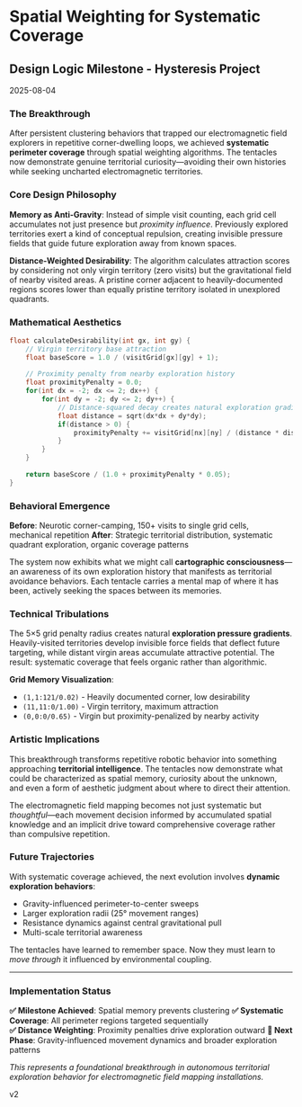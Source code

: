 # Spatial Weighting for Systematic Coverage
## Design Logic Milestone - Hysteresis Project
2025-08-04


### The Breakthrough

After persistent clustering behaviors that trapped our electromagnetic field explorers in repetitive corner-dwelling loops, we achieved **systematic perimeter coverage** through spatial weighting algorithms. The tentacles now demonstrate genuine territorial curiosity—avoiding their own histories while seeking uncharted electromagnetic territories.

### Core Design Philosophy

**Memory as Anti-Gravity**: Instead of simple visit counting, each grid cell accumulates not just presence but *proximity influence*. Previously explored territories exert a kind of conceptual repulsion, creating invisible pressure fields that guide future exploration away from known spaces.

**Distance-Weighted Desirability**: The algorithm calculates attraction scores by considering not only virgin territory (zero visits) but the gravitational field of nearby visited areas. A pristine corner adjacent to heavily-documented regions scores lower than equally pristine territory isolated in unexplored quadrants.

### Mathematical Aesthetics

```cpp
float calculateDesirability(int gx, int gy) {
    // Virgin territory base attraction
    float baseScore = 1.0 / (visitGrid[gx][gy] + 1);
    
    // Proximity penalty from nearby exploration history
    float proximityPenalty = 0.0;
    for(int dx = -2; dx <= 2; dx++) {
        for(int dy = -2; dy <= 2; dy++) {
            // Distance-squared decay creates natural exploration gradients
            float distance = sqrt(dx*dx + dy*dy);
            if(distance > 0) {
                proximityPenalty += visitGrid[nx][ny] / (distance * distance);
            }
        }
    }
    
    return baseScore / (1.0 + proximityPenalty * 0.05);
}
```

### Behavioral Emergence

**Before**: Neurotic corner-camping, 150+ visits to single grid cells, mechanical repetition
**After**: Strategic territorial distribution, systematic quadrant exploration, organic coverage patterns

The system now exhibits what we might call **cartographic consciousness**—an awareness of its own exploration history that manifests as territorial avoidance behaviors. Each tentacle carries a mental map of where it has been, actively seeking the spaces between its memories.

### Technical Tribulations

The 5×5 grid penalty radius creates natural **exploration pressure gradients**. Heavily-visited territories develop invisible force fields that deflect future targeting, while distant virgin areas accumulate attractive potential. The result: systematic coverage that feels organic rather than algorithmic.

**Grid Memory Visualization**:
- `(1,1:121/0.02)` - Heavily documented corner, low desirability
- `(11,11:0/1.00)` - Virgin territory, maximum attraction
- `(0,0:0/0.65)` - Virgin but proximity-penalized by nearby activity

### Artistic Implications

This breakthrough transforms repetitive robotic behavior into something approaching **territorial intelligence**. The tentacles now demonstrate what could be characterized as spatial memory, curiosity about the unknown, and even a form of aesthetic judgment about where to direct their attention.

The electromagnetic field mapping becomes not just systematic but *thoughtful*—each movement decision informed by accumulated spatial knowledge and an implicit drive toward comprehensive coverage rather than compulsive repetition.

### Future Trajectories

With systematic coverage achieved, the next evolution involves **dynamic exploration behaviors**: 
- Gravity-influenced perimeter-to-center sweeps
- Larger exploration radii (25° movement ranges)
- Resistance dynamics against central gravitational pull
- Multi-scale territorial awareness

The tentacles have learned to remember space. Now they must learn to *move through* it influenced by environmental coupling.

---

### Implementation Status
**✅ Milestone Achieved**: Spatial memory prevents clustering
**✅ Systematic Coverage**: All perimeter regions targeted sequentially  
**✅ Distance Weighting**: Proximity penalties drive exploration outward
**🔄 Next Phase**: Gravity-influenced movement dynamics and broader exploration patterns

*This represents a foundational breakthrough in autonomous territorial exploration behavior for electromagnetic field mapping installations.*

v2
